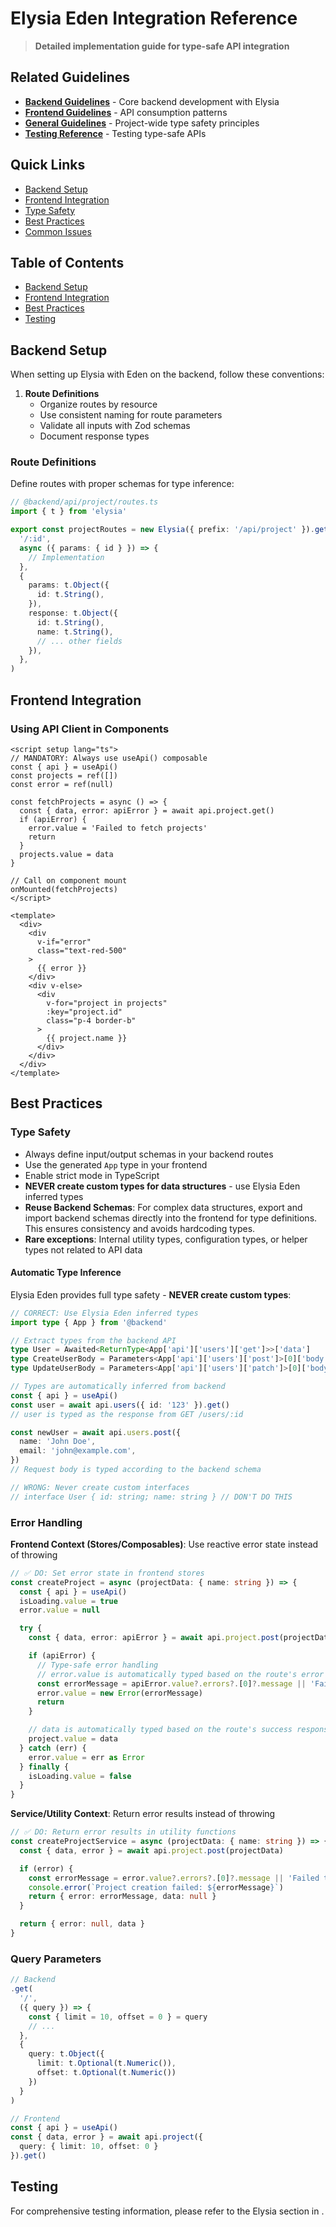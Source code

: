 # Elysia Eden Integration Reference

> **Detailed implementation guide for type-safe API integration**

## Related Guidelines

- **[Backend Guidelines](../core/BACKEND.md)** - Core backend development with Elysia
- **[Frontend Guidelines](../core/FRONTEND.md)** - API consumption patterns
- **[General Guidelines](../core/GENERAL.md)** - Project-wide type safety principles
- **[Testing Reference](./TESTING.md)** - Testing type-safe APIs

## Quick Links

- [Backend Setup](#backend-setup)
- [Frontend Integration](#frontend-integration)
- [Type Safety](#type-safety)
- [Best Practices](#best-practices)
- [Common Issues](#common-issues)

## Table of Contents

- [Backend Setup](#backend-setup)
- [Frontend Integration](#frontend-integration)
- [Best Practices](#best-practices)
- [Testing](#testing)

## Backend Setup

When setting up Elysia with Eden on the backend, follow these conventions:

1. **Route Definitions**
   - Organize routes by resource
   - Use consistent naming for route parameters
   - Validate all inputs with Zod schemas
   - Document response types

### Route Definitions

Define routes with proper schemas for type inference:

```typescript
// @backend/api/project/routes.ts
import { t } from 'elysia'

export const projectRoutes = new Elysia({ prefix: '/api/project' }).get(
  '/:id',
  async ({ params: { id } }) => {
    // Implementation
  },
  {
    params: t.Object({
      id: t.String(),
    }),
    response: t.Object({
      id: t.String(),
      name: t.String(),
      // ... other fields
    }),
  },
)
```

## Frontend Integration

### Using API Client in Components

```vue
<script setup lang="ts">
// MANDATORY: Always use useApi() composable
const { api } = useApi()
const projects = ref([])
const error = ref(null)

const fetchProjects = async () => {
  const { data, error: apiError } = await api.project.get()
  if (apiError) {
    error.value = 'Failed to fetch projects'
    return
  }
  projects.value = data
}

// Call on component mount
onMounted(fetchProjects)
</script>

<template>
  <div>
    <div
      v-if="error"
      class="text-red-500"
    >
      {{ error }}
    </div>
    <div v-else>
      <div
        v-for="project in projects"
        :key="project.id"
        class="p-4 border-b"
      >
        {{ project.name }}
      </div>
    </div>
  </div>
</template>
```

## Best Practices

### Type Safety

- Always define input/output schemas in your backend routes
- Use the generated `App` type in your frontend
- Enable strict mode in TypeScript
- **NEVER create custom types for data structures** - use Elysia Eden inferred types
- **Reuse Backend Schemas**: For complex data structures, export and import backend schemas directly into the frontend for type definitions. This ensures consistency and avoids hardcoding types.
- **Rare exceptions**: Internal utility types, configuration types, or helper types not related to API data

#### Automatic Type Inference

Elysia Eden provides full type safety - **NEVER create custom types**:

```typescript
// CORRECT: Use Elysia Eden inferred types
import type { App } from '@backend'

// Extract types from the backend API
type User = Awaited<ReturnType<App['api']['users']['get']>>['data']
type CreateUserBody = Parameters<App['api']['users']['post']>[0]['body']
type UpdateUserBody = Parameters<App['api']['users']['patch']>[0]['body']

// Types are automatically inferred from backend
const { api } = useApi()
const user = await api.users({ id: '123' }).get()
// user is typed as the response from GET /users/:id

const newUser = await api.users.post({
  name: 'John Doe',
  email: 'john@example.com',
})
// Request body is typed according to the backend schema

// WRONG: Never create custom interfaces
// interface User { id: string; name: string } // DON'T DO THIS
```

### Error Handling

**Frontend Context (Stores/Composables)**: Use reactive error state instead of throwing

```typescript
// ✅ DO: Set error state in frontend stores
const createProject = async (projectData: { name: string }) => {
  const { api } = useApi()
  isLoading.value = true
  error.value = null

  try {
    const { data, error: apiError } = await api.project.post(projectData)

    if (apiError) {
      // Type-safe error handling
      // error.value is automatically typed based on the route's error responses
      const errorMessage = apiError.value?.errors?.[0]?.message || 'Failed to create project'
      error.value = new Error(errorMessage)
      return
    }

    // data is automatically typed based on the route's success response
    project.value = data
  } catch (err) {
    error.value = err as Error
  } finally {
    isLoading.value = false
  }
}
```

**Service/Utility Context**: Return error results instead of throwing

```typescript
// ✅ DO: Return error results in utility functions
const createProjectService = async (projectData: { name: string }) => {
  const { data, error } = await api.project.post(projectData)

  if (error) {
    const errorMessage = error.value?.errors?.[0]?.message || 'Failed to create project'
    console.error(`Project creation failed: ${errorMessage}`)
    return { error: errorMessage, data: null }
  }

  return { error: null, data }
}
```

### Query Parameters

```typescript
// Backend
.get(
  '/',
  ({ query }) => {
    const { limit = 10, offset = 0 } = query
    // ...
  },
  {
    query: t.Object({
      limit: t.Optional(t.Numeric()),
      offset: t.Optional(t.Numeric())
    })
  }
)

// Frontend
const { api } = useApi()
const { data, error } = await api.project({
  query: { limit: 10, offset: 0 }
}).get()
```

## Testing

For comprehensive testing information, please refer to the Elysia section in <mcurl name="TESTING.md#elysia-and-eden-testing-patterns" url="guidelines/reference/TESTING.md#elysia-and-eden-testing-patterns"></mcurl>.
